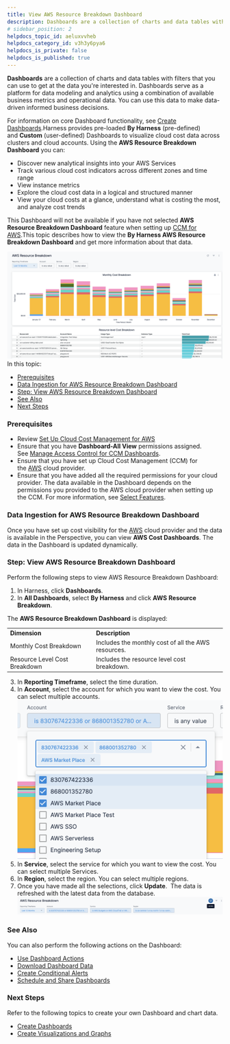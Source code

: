 ```yaml
---
title: View AWS Resource Breakdown Dashboard
description: Dashboards are a collection of charts and data tables with filters that you can use to get at the data you're interested in. Dashboards serve as a platform for data modeling and analytics using a com…
# sidebar_position: 2
helpdocs_topic_id: aeluxvvheb
helpdocs_category_id: v3h3y6pya6
helpdocs_is_private: false
helpdocs_is_published: true
---
```


**Dashboards** are a collection of charts and data tables with filters that you can use to get at the data you're interested in. Dashboards serve as a platform for data modeling and analytics using a combination of available business metrics and operational data. You can use this data to make data-driven informed business decisions.

For information on core Dashboard functionality, see [Create Dashboards](/article/ardf4nbvcy-create-dashboards).Harness provides pre-loaded **By Harness** (pre-defined) and **Custom** (user-defined) Dashboards to visualize cloud cost data across clusters and cloud accounts. Using the **AWS Resource Breakdown Dashboard** you can:

* Discover new analytical insights into your AWS Services
* Track various cloud cost indicators across different zones and time range
* View instance metrics
* Explore the cloud cost data in a logical and structured manner
* View your cloud costs at a glance, understand what is costing the most, and analyze cost trends

This Dashboard will not be available if you have not selected **AWS** **Resource Breakdown Dashboard** feature when setting up [CCM for AWS](https://ngdocs.harness.io/article/80vbt5jv0q-set-up-cost-visibility-for-aws).This topic describes how to view the **By Harness AWS Resource Breakdown Dashboard** and get more information about that data.

![](./static/view-aws-resource-breakdown-cost-dashboard-47.png)In this topic:

* [Prerequisites](https://ngdocs.harness.io/article/aeluxvvheb-view-aws-resource-level-cost-dashboard#prerequisites)
* [Data Ingestion for AWS Resource Breakdown Dashboard](https://ngdocs.harness.io/article/aeluxvvheb-view-aws-resource-level-cost-dashboard#data_ingestion_for_aws_resource_breakdown_dashboard)
* [Step: View AWS Resource Breakdown Dashboard](https://ngdocs.harness.io/article/aeluxvvheb-view-aws-resource-level-cost-dashboard#step_view_aws_resource_breakdown_dashboard)
* [See Also](https://ngdocs.harness.io/article/aeluxvvheb-view-aws-resource-level-cost-dashboard#see_also)
* [Next Steps](https://ngdocs.harness.io/article/aeluxvvheb-view-aws-resource-level-cost-dashboard#next_steps)

### Prerequisites

* Review [Set Up Cloud Cost Management for AWS](https://ngdocs.harness.io/article/80vbt5jv0q-set-up-cost-visibility-for-aws)
* Ensure that you have **Dashboard-All View** permissions assigned. See [Manage Access Control for CCM Dashboards](https://ngdocs.harness.io/article/ng6yaxqi2r-manage-access-control-for-ccm-dashboards).
* Ensure that you have set up Cloud Cost Management (CCM) for the [AWS](https://ngdocs.harness.io/article/80vbt5jv0q-set-up-cost-visibility-for-aws) cloud provider.
* Ensure that you have added all the required permissions for your cloud provider. The data available in the Dashboard depends on the permissions you provided to the AWS cloud provider when setting up the CCM. For more information, see [Select Features](https://ngdocs.harness.io/article/80vbt5jv0q-set-up-cost-visibility-for-aws#step_3_select_features).

### Data Ingestion for AWS Resource Breakdown Dashboard

Once you have set up cost visibility for the [AWS](https://ngdocs.harness.io/article/80vbt5jv0q-set-up-cost-visibility-for-aws) cloud provider and the data is available in the Perspective, you can view **AWS Cost Dashboards**. The data in the Dashboard is updated dynamically.

### Step: View AWS Resource Breakdown Dashboard

Perform the following steps to view AWS Resource Breakdown Dashboard:

1. In Harness, click **Dashboards**.
2. In **All Dashboards**, select **By Harness** and click **AWS** **Resource Breakdown**.  
  
The **AWS Resource Breakdown Dashboard** is displayed:  


|  |  |
| --- | --- |
| **Dimension** | **Description** |
| Monthly Cost Breakdown | Includes the monthly cost of all the AWS resources. |
| Resource Level Cost Breakdown | Includes the resource level cost breakdown. |
3. In **Reporting Timeframe**, select the time duration.
4. In **Account**, select the account for which you want to view the cost. You can select multiple accounts.![](./static/view-aws-resource-breakdown-cost-dashboard-48.png)
5. In **Service**, select the service for which you want to view the cost. You can select multiple Services.
6. In **Region**, select the region. You can select multiple regions.
7. Once you have made all the selections, click **Update**.  The data is refreshed with the latest data from the database.![](./static/view-aws-resource-breakdown-cost-dashboard-49.png)

### See Also

You can also perform the following actions on the Dashboard:

* [Use Dashboard Actions](https://ngdocs.harness.io/article/y1oh7mkwmh-use-dashboard-actions)
* [Download Dashboard Data](https://ngdocs.harness.io/article/op59lb1pxv-download-dashboard-data)
* [Create Conditional Alerts](https://ngdocs.harness.io/article/ro0i58mvby-create-conditional-alerts)
* [Schedule and Share Dashboards](https://ngdocs.harness.io/article/35gfke0rl8-share-dashboards)

### Next Steps

Refer to the following topics to create your own Dashboard and chart data.

* [Create Dashboards](https://ngdocs.harness.io/article/ardf4nbvcy-create-dashboards)
* [Create Visualizations and Graphs](https://ngdocs.harness.io/article/n2jqctdt7c-create-visualizations-and-graphs)

